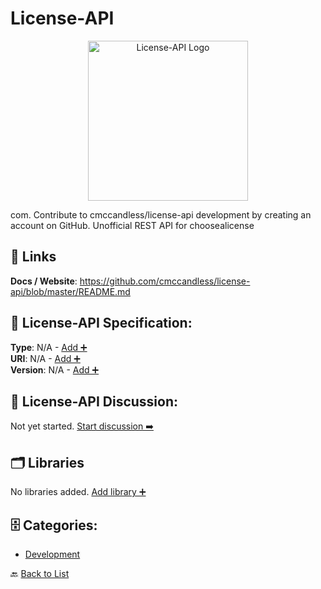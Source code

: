 # License-API
<p align="center">
    <img width="256" src="https://raw.githubusercontent.com/apis-list/apis-list/main/apis/license-api/logo_256x256.png" alt="License-API Logo"/>
</p>
com. Contribute to cmccandless/license-api development by creating an account on GitHub. Unofficial REST API for choosealicense

##  🔗 Links
**Docs / Website**: https://github.com/cmccandless/license-api/blob/master/README.md

## 🧬 License-API Specification:
**Type**: N/A - [Add ➕](https://github.com/apis-list/apis-list/edit/main/apis.yaml#L11263)  
**URI**: N/A - [Add ➕](https://github.com/apis-list/apis-list/edit/main/apis.yaml#L11263)  
**Version**: N/A - [Add ➕](https://github.com/apis-list/apis-list/edit/main/apis.yaml#L11263)

## 💬 License-API Discussion:
Not yet started. [Start discussion ➡️](https://github.com/apis-list/apis-list/discussions/new)

## 🗂️ Libraries

No libraries added. [Add library ➕](https://github.com/apis-list/apis-list/edit/main/apis.yaml#L11263)    


## 🗄️ Categories:
- [Development](https://github.com/apis-list/apis-list#development-)

🔙  [Back to List](https://github.com/apis-list/apis-list)
